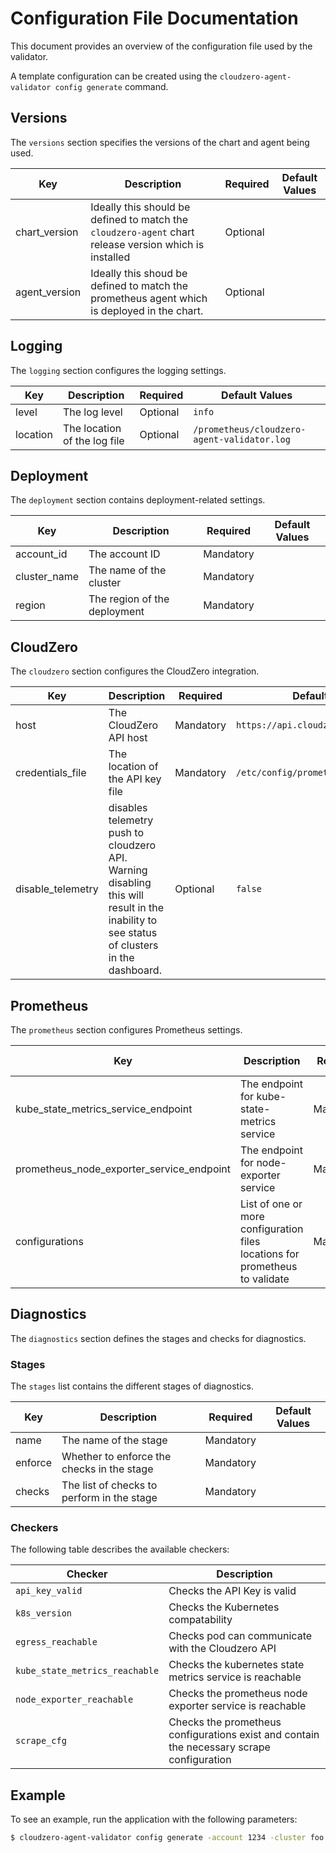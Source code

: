 # Configuration File Documentation

This document provides an overview of the configuration file used by the validator.

A template configuration can be created using the `cloudzero-agent-validator config generate` command.

## Versions

The `versions` section specifies the versions of the chart and agent being used.

| Key             | Description       | Required | Default Values |
|-----------------|-------------------|----------|----------------|
| chart_version   | Ideally this should be defined to match the `cloudzero-agent` chart release version which is installed | Optional |                |
| agent_version   | Ideally this shoud be defined to match the prometheus agent which is deployed in the chart. | Optional |                |

## Logging

The `logging` section configures the logging settings.

| Key       | Description       | Required | Default Values |
|-----------|-------------------|----------|----------------|
| level     | The log level | Optional | `info`      |
| location  | The location of the log file | Optional | `/prometheus/cloudzero-agent-validator.log` |

## Deployment

The `deployment` section contains deployment-related settings.

| Key             | Description       | Required | Default Values |
|-----------------|-------------------|----------|----------------|
| account_id      | The account ID | Mandatory |                |
| cluster_name    | The name of the cluster | Mandatory |                |
| region          | The region of the deployment | Mandatory |                |

## CloudZero

The `cloudzero` section configures the CloudZero integration.

| Key               | Description       | Required | Default Values |
|-------------------|-------------------|----------|----------------|
| host              | The CloudZero API host | Mandatory | `https://api.cloudzero.com` |
| credentials_file  | The location of the API key file | Mandatory | `/etc/config/prometheus/secrets/value` |
| disable_telemetry | disables telemetry push to cloudzero API. Warning disabling this will result in the inability to see status of clusters in the dashboard. | Optional | `false` |

## Prometheus

The `prometheus` section configures Prometheus settings.

| Key                                      | Description       | Required | Default Values |
|------------------------------------------|-------------------|----------|----------------|
| kube_state_metrics_service_endpoint      | The endpoint for kube-state-metrics service | Mandatory |          |
| prometheus_node_exporter_service_endpoint| The endpoint for node-exporter service | Mandatory |                |
| configurations                           | List of one or more configuration files locations for prometheus to validate | Mandatory |                |

## Diagnostics

The `diagnostics` section defines the stages and checks for diagnostics.

### Stages

The `stages` list contains the different stages of diagnostics.

| Key       | Description       | Required | Default Values |
|-----------|-------------------|----------|----------------|
| name      | The name of the stage | Mandatory |                |
| enforce   | Whether to enforce the checks in the stage | Mandatory |                |
| checks    | The list of checks to perform in the stage | Mandatory |                |

### Checkers

The following table describes the available checkers:

| Checker                          | Description       |
|----------------------------------|-------------------|
| `api_key_valid`                  | Checks the API Key is valid |
| `k8s_version`                    | Checks the Kubernetes compatability |
| `egress_reachable`               | Checks pod can communicate with the Cloudzero API |
| `kube_state_metrics_reachable`   | Checks the kubernetes state metrics service is reachable |
| `node_exporter_reachable`        | Checks the prometheus node exporter service is reachable |
| `scrape_cfg`                     |  Checks the prometheus configurations exist and contain the necessary scrape configuration |

## Example

To see an example, run the application with the following parameters:
```sh
$ cloudzero-agent-validator config generate -account 1234 -cluster foo -region us-east-1
```
